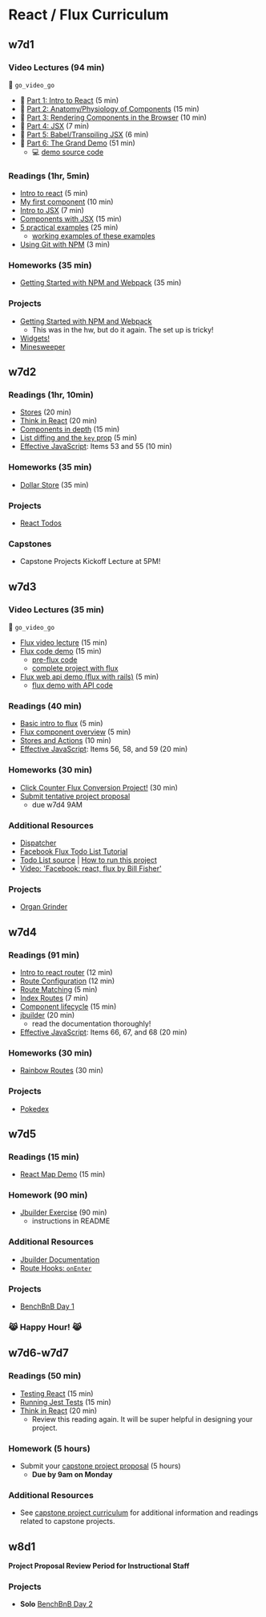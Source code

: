 # React / Flux Curriculum

## w7d1

### Video Lectures (94 min)
:closed_lock_with_key: `go_video_go`
* :movie_camera: [Part 1: Intro to React][lec-w7d1-01] (5 min)
* :movie_camera: [Part 2: Anatomy/Physiology of Components][lec-w7d1-02] (15 min)
* :movie_camera: [Part 3: Rendering Components in the Browser][lec-w7d1-03] (10 min)
* :movie_camera: [Part 4: JSX][lec-w7d1-04] (7 min)
* :movie_camera: [Part 5: Babel/Transpiling JSX][lec-w7d1-05] (6 min)
* :movie_camera: [Part 6: The Grand Demo][lec-w7d1-06] (51 min)
  * :computer: [demo source code][watch-demo]

### Readings (1hr, 5min)
* [Intro to react][react-intro] (5 min)
* [My first component][first-component] (10 min)
* [Intro to JSX][react-jsx] (7 min)
* [Components with JSX][jsx-components] (15 min)
* [5 practical examples][react-examples] (25 min)
  * [working examples of these examples][examples]
* [Using Git with NPM][npm-git] (3 min)

### Homeworks (35 min)
* [Getting Started with NPM and Webpack][npm-exercise] (35 min)

### Projects
* [Getting Started with NPM and Webpack][npm-exercise]
  * This was in the hw, but do it again. The set up is tricky!
* [Widgets!][react-widgets]
* [Minesweeper][react-minesweeper]

[react-intro]: readings/intro.md
[first-component]: readings/my_first_component.md
[react-jsx]: readings/jsx.md
[jsx-components]: readings/components_with_jsx.md
[react-examples]: http://tutorialzine.com/2014/07/5-practical-examples-for-learning-facebooks-react-framework/
[npm-exercise]: readings/npm_reading.md
[npm-git]: readings/git_and_npm.md
[lec-w7d1-01]: https://vimeo.com/album/3686654/video/147897911
[lec-w7d1-02]: https://vimeo.com/album/3686654/video/147899305
[lec-w7d1-03]: https://vimeo.com/album/3686654/video/147900089
[lec-w7d1-04]: https://vimeo.com/album/3686654/video/147900661
[lec-w7d1-05]: https://vimeo.com/album/3686654/video/147900472
[lec-w7d1-06]: https://vimeo.com/album/3686654/video/147900885
[react-widgets]: projects/widgets
[react-minesweeper]: projects/react_minesweeper
[examples]: demos/five_examples.zip?raw=true
[watch-demo]: demos/watch_webpack_demo

## w7d2

### Readings (1hr, 10min)
* [Stores][store-reading] (20 min)
* [Think in React][think-in-react] (20 min)
* [Components in depth][components-in-depth] (15 min)
* [List diffing and the `key` prop][keys-reading] (5 min)
* [Effective JavaScript][effective-js]: Items 53 and 55 (10 min)

### Homeworks (35 min)
* [Dollar Store][store-hw] (35 min)

### Projects
* [React Todos][react-todo]

### Capstones
* Capstone Projects Kickoff Lecture at 5PM!

[lifecycle-methods-demo]: https://vimeo.com/171447663
[props-and-state]: https://vimeo.com/171453081
[think-in-react]: http://facebook.github.io/react/docs/thinking-in-react.html
[components-in-depth]: readings/components_in_depth.md
[react-on-rails]: readings/react_on_rails.md
[keys-reading]: https://facebook.github.io/react/docs/reconciliation.html#list-wise-diff
[react-todo]: projects/todo_react
[separate-js-from-html]: readings/separate_javascript_from_html.md
[store-reading]: readings/stores.md
[store-hw]: homeworks/questions/stores.md

## w7d3

### Video Lectures (35 min)
:closed_lock_with_key: `go_video_go`
* [Flux video lecture][flux-lecture] (15 min)
* [Flux code demo][flux-demo-screencast] (15 min)
  * [pre-flux code][recipes-pre-flux]
  * [complete project with flux][recipes-post-flux]
* [Flux web api demo (flux with rails)][flux-api-screencast] (5 min)
  * [flux demo with API code][recipes-with-api]

### Readings (40 min)
* [Basic intro to flux][flux-intro] (5 min)
* [Flux component overview][flux-component-overview] (5 min)
* [Stores and Actions][stores-and-actions] (10 min)
* [Effective JavaScript][effective-js]: Items 56, 58, and 59 (20 min)

### Homeworks (30 min)
* [Click Counter Flux Conversion Project!][click-counter-flux] (30 min)
* [Submit tentative project proposal][tentative-proposal]
  * due w7d4 9AM

### Additional Resources
* [Dispatcher][flux-dispatcher]
* [Facebook Flux Todo List Tutorial][flux-todo-tutorial]
* [Todo List source][flux-todo-source] | [How to run this project][how-to-run]
* [Video: 'Facebook: react, flux by Bill Fisher'][flux-video]

### Projects
* [Organ Grinder][organ-grinder]

[flux-api-screencast]: https://vimeo.com/163488310
[recipes-pre-flux]: demos/recipes_demo/pre_flux
[recipes-post-flux]: demos/recipes_demo/flux
[recipes-with-api]: demos/recipes_demo/flux_api
[flux-lecture]: https://vimeo.com/163485520
[flux-demo-screencast]: https://vimeo.com/163486476
[click-counter-flux]: homeworks/click_counter
[tentative-proposal]: ../capstone/readings/tentative-project-proposal.md
[flux-intro]: readings/intro_to_flux.md
[flux-video]: https://www.youtube.com/watch?v=Bic_sFiaNDI
[flux-todo-tutorial]: readings/todo_list_tutorial.md
[flux-todo-source]: https://github.com/facebook/flux/tree/master/examples/flux-todomvc/
[how-to-run]: readings/how_to_run.md
[flux-component-overview]: readings/component_overview.md
[flux-dispatcher]: https://facebook.github.io/flux/docs/dispatcher.html#content
[organ-grinder]: projects/organ_grinder
[stores-and-actions]: readings/stores_and_actions.md

## w7d4

### Readings (91 min)
* [Intro to react router][react-router-intro] (12 min)
* [Route Configuration][route-configuration] (12 min)
* [Route Matching][route-matching] (5 min)
* [Index Routes][index-routes] (7 min)
* [Component lifecycle][component-lifecycle] (15 min)
* [jbuilder][jbuilder-link] (20 min)
  * read the documentation thoroughly!
* [Effective JavaScript][effective-js]: Items 66, 67, and 68 (20 min)

### Homeworks (30 min)
* [Rainbow Routes][rainbow-routes] (30 min)

### Projects
* [Pokedex][pokedex]


[react-router-intro]: https://github.com/reactjs/react-router/blob/master/docs/Introduction.md
[route-configuration]: https://github.com/reactjs/react-router/blob/master/docs/guides/RouteConfiguration.md
[route-matching]: https://github.com/reactjs/react-router/blob/master/docs/guides/RouteMatching.md
[index-routes]: https://github.com/reactjs/react-router/blob/master/docs/guides/IndexRoutes.md
[component-lifecycle]: https://facebook.github.io/react/docs/component-specs.html#lifecycle-methods
[jbuilder-link]: https://github.com/rails/jbuilder
[rainbow-routes]: homeworks/questions/rainbow_routes.md
[pokedex]: projects/pokedex

## w7d5

### Readings (15 min)
* [React Map Demo][react_map_demo] (15 min)

### Homework (90 min)
* [Jbuilder Exercise][jbuilder-demo] (90 min)
  * instructions in README

### Additional Resources
* [Jbuilder Documentation][jbuilder-link]
* [Route Hooks: `onEnter`][on-enter]

### Projects
* [BenchBnB Day 1][bench-bnb]

### :joy_cat: **Happy Hour!** :joy_cat:

[on-enter]: readings/on_enter.md
[bench-bnb]: projects/bench_bnb
[react_map_demo]: demos/react_map_demo
[jbuilder-link]: https://github.com/rails/jbuilder
[jbuilder-demo]: demos/jbuilder_demo

## w7d6-w7d7

### Readings (50 min)
* [Testing React][jest-basics] (15 min)
* [Running Jest Tests][jest-config] (15 min)
* [Think in React][think-in-react] (20 min)
  * Review this reading again.  It will be super helpful in designing your project.  

### Homework (5 hours)
* Submit your [capstone project proposal][capstone-project-proposal] (5 hours)
  * **Due by 9am on Monday**

### Additional Resources
* See [capstone project curriculum][capstone-project-curriculum] for additional information and readings related to capstone projects.

[capstone-project-curriculum]: ../capstone
[capstone-project-proposal]: ../capstone/readings/capstone-project-proposal.md
[jest-basics]: readings/jest_basics.md
[jest-config]: readings/jest_config.md

## w8d1

**Project Proposal Review Period for Instructional Staff**

### Projects
* **Solo** [BenchBnB Day 2][bench-bnb2]

[bench-bnb2]: projects/bench_bnb

[effective-js]: http://effectivejs.com/
